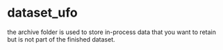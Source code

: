 # dataset_ufo
the archive folder is used to store in-process data that you want to retain but is not part of the finished dataset.
